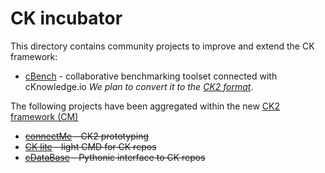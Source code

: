 # CK incubator 

This directory contains community projects to improve and extend the CK framework:

* [cBench](cbench) - collaborative benchmarking toolset connected with cKnowledge.io
  *We plan to convert it to the [CK2 format](https://github.com/mlcommons/ck/tree/master/ck2)*.

The following projects have been aggregated within the new [CK2 framework (CM)](https://github.com/mlcommons/ck/tree/master/ck2)
* ~~[connectMe](connectme) - CK2 prototyping~~
* ~~[CK lite](ck-lite) - light CMD for CK repos~~
* ~~[cDataBase](cdatabase) - Pythonic interface to CK repos~~

